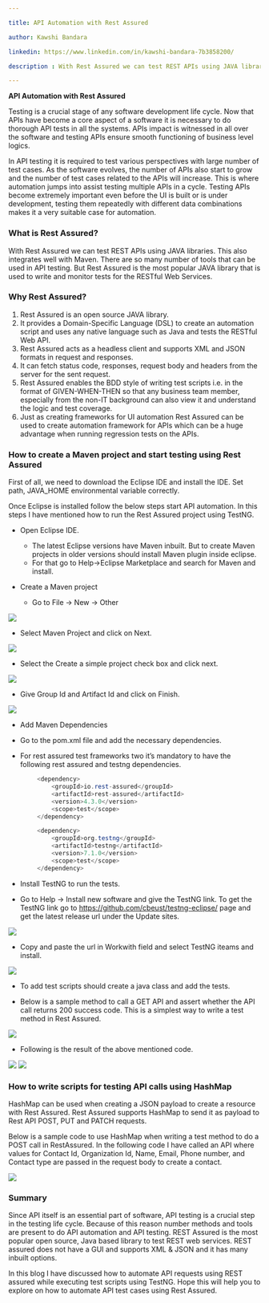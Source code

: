 ```yaml
---

title: API Automation with Rest Assured 

author: Kawshi Bandara

linkedin: https://www.linkedin.com/in/kawshi-bandara-7b3858200/

description : With Rest Assured we can test REST APIs using JAVA libraries. This also integrates well with Maven. There are so many number of tools that can be used in API testing. But Rest Assured is the most popular JAVA library that is used to write and monitor tests for the RESTful Web Services.

---
```


**API Automation with Rest Assured**

Testing is a crucial stage of any software development life cycle. Now that APIs have become a core aspect of a software it is necessary to do thorough API tests in all the systems. APIs impact is witnessed in all over the software and testing APIs ensure smooth functioning of business level logics. 

In API testing it is required to test various perspectives with large number of test cases. As the software evolves, the number of APIs also start to grow and the number of test cases related to the APIs will increase. This is where automation jumps into assist testing multiple APIs in a cycle. Testing APIs become extremely important even before the UI is built or is under development, testing them repeatedly with different data combinations makes it a very suitable case for automation. 

### **What is Rest Assured?**

With Rest Assured we can test REST APIs using JAVA libraries. This also integrates well with Maven. There are so many number of tools that can be used in API testing. But Rest Assured is the most popular JAVA library that is used to write and monitor tests for the RESTful Web Services.  

### **Why Rest Assured?**

1. Rest Assured is an open source JAVA library.
1. It provides a Domain-Specific Language (DSL) to create an automation script and uses any native language such as Java and tests the RESTful Web API.
1. Rest Assured acts as a headless client and supports XML and JSON formats in request and responses.
1. It can fetch status code, responses, request body and headers from the server for the sent request.
1. Rest Assured enables the BDD style of writing test scripts i.e. in the format of GIVEN-WHEN-THEN so that any business team member, especially from the non-IT background can also view it and understand the logic and test coverage.
1. Just as creating frameworks for UI automation Rest Assured can be used to create automation framework for APIs which can be a huge advantage when running regression tests on the APIs.

### **How to create a Maven project and start testing using Rest Assured**

First of all, we need to download the Eclipse IDE and install the IDE. Set path, JAVA_HOME environmental variable correctly. 

Once Eclipse is installed follow the below steps start API automation. In this steps I have mentioned how to run the Rest Assured project using TestNG.

- Open Eclipse IDE.
    - The latest Eclipse versions have Maven inbuilt. But to create Maven projects in older versions should install Maven plugin inside eclipse. 
    - For that go to Help->Eclipse Marketplace and search for Maven and install.

- Create a Maven project
    - Go to File -> New -> Other

<img src="/img/kb_1_2021_07_30.png"/>

- Select Maven Project and click on Next.

<img src="/img/kb_2_2021_07_30.png"/>

- Select the Create a simple project check box and click next.

<img src="/img/kb_3_2021_07_30.png"/>

- Give Group Id and Artifact Id and click on Finish.

<img src="/img/kb_4_2021_07_30.png"/>

- Add Maven Dependencies

- Go to the pom.xml file and add the necessary dependencies. 
- For rest assured test frameworks two it’s mandatory to have the following rest assured and testng dependencies.

```java
        <dependency>
            <groupId>io.rest-assured</groupId>
            <artifactId>rest-assured</artifactId>
            <version>4.3.0</version>
            <scope>test</scope>
        </dependency>

        <dependency>
            <groupId>org.testng</groupId>
            <artifactId>testng</artifactId>
            <version>7.1.0</version>
            <scope>test</scope>
        </dependency>
```

- Install TestNG to run the tests.

- Go to Help -> Install new software and give the TestNG link. To get the TestNG link go to https://github.com/cbeust/testng-eclipse/ page and get the latest release url under the Update sites.

<img src="/img/kb_5_2021_07_30.png"/>

- Copy and paste the url in Workwith field and select TestNG iteams and install.

<img src="/img/kb_6_2021_07_30.png"/>

- To add test scripts should create a java class and add the tests.

- Below is a sample method to call a GET API and assert whether the API call returns 200 success code. This is a simplest way to write a test method in Rest Assured.

<img src="/img/kb_7_2021_07_30.png"/>

- Following is the result of the above mentioned code.

<img src="/img/kb_8_2021_07_30.png"/>

<img src="/img/kb_9_2021_07_30.png"/>

### **How to write scripts for testing API calls using HashMap**

HashMap can be used when creating a JSON payload to create a resource with Rest Assured. Rest Assured supports HashMap to send it as payload to Rest API POST, PUT and PATCH requests.

Below is a sample code to use HashMap when writing a test method to do a POST call in RestAssured. In the following code I have called an API where values for Contact Id, Organization Id, Name, Email, Phone number, and Contact type are passed in the request body to create a contact.

<img src="/img/kb_10_2021_07_30.png"/>

### **Summary**

Since API itself is an essential part of software, API testing is a crucial step in the testing life cycle. Because of this reason number methods and tools are present to do API automation and API testing. REST Assured is the most popular open source, Java based library to test REST web services. REST assured does not have a GUI and supports XML & JSON and it has many inbuilt options.

In this blog I have discussed how to automate API requests using REST assured while executing test scripts using TestNG. Hope this will help you to explore on how to automate API test cases using Rest Assured.


